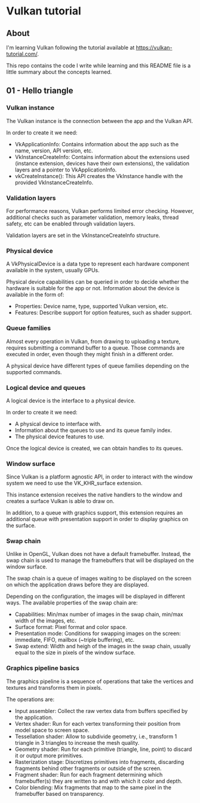 # Vulkan tutorial

## About

I'm learning Vulkan following the tutorial available at
https://vulkan-tutorial.com/.

This repo contains the code I write while learning and this README file is a
little summary about the concepts learned.

## 01 - Hello triangle

### Vulkan instance

The Vulkan instance is the connection between the app and the Vulkan API.

In order to create it we need:

 - VkApplicationInfo: Contains information about the app such as the name,
   version, API version, etc.
 - VkInstanceCreateInfo: Contains information about the extensions used
   (instance extension, devices have their own extensions), the validation
   layers and a pointer to VkApplicationInfo.
 - vkCreateInstance(): This API creates the VkInstance handle with the provided
   VkInstanceCreateInfo.

### Validation layers

For performance reasons, Vulkan performs limited error checking. However,
additional checks such as parameter validation, memory leaks, thread safety, etc
can be enabled through validation layers.

Validation layers are set in the VkInstanceCreateInfo structure.

### Physical device

A VkPhysicalDevice is a data type to represent each hardware component available
in the system, usually GPUs.

Physical device capabilities can be queried in order to decide whether the
hardware is suitable for the app or not. Information about the device is
available in the form of:

 - Properties: Device name, type, supported Vulkan version, etc.
 - Features: Describe support for option features, such as shader support.

### Queue families

Almost every operation in Vulkan, from drawing to uploading a texture, requires
submitting a command buffer to a queue. Those commands are executed in order,
even though they might finish in a different order.

A physical device have different types of queue families depending on the
supported commands.

### Logical device and queues

A logical device is the interface to a physical device.

In order to create it we need:

 - A physical device to interface with.
 - Information about the queues to use and its queue family index.
 - The physical device features to use.

Once the logical device is created, we can obtain handles to its queues.

### Window surface

Since Vulkan is a platform agnostic API, in order to interact with the window
system we need to use the VK_KHR_surface extension.

This instance extension receives the native handlers to the window and creates a
surface Vulkan is able to draw on.

In addition, to a queue with graphics support, this extension requires an
additional queue with presentation support in order to display graphics on the
surface.

### Swap chain

Unlike in OpenGL, Vulkan does not have a default framebuffer. Instead, the swap
chain is used to manage the framebuffers that will be displayed on the window
surface.

The swap chain is a queue of images waiting to be displayed on the screen on
which the application draws before they are displayed.

Depending on the configuration, the images will be displayed in different ways.
The available properties of the swap chain are:

 - Capabilities: Min/max number of images in the swap chain, min/max width of
   the images, etc.
 - Surface format: Pixel format and color space.
 - Presentation mode: Conditions for swapping images on the screen: immediate,
   FIFO, mailbox (~triple buffering), etc.
 - Swap extend: Width and heigh of the images in the swap chain, usually equal
   to the size in pixels of the window surface.

### Graphics pipeline basics

The graphics pipeline is a sequence of operations that take the vertices and
textures and transforms them in pixels.

The operations are:

 - Input assembler: Collect the raw vertex data from buffers specified by the
   application.
 - Vertex shader: Run for each vertex transforming their position from model
   space to screen space.
 - Tessellation shader: Allow to subdivide geometry, i.e., transform 1 triangle
   in 3 triangles to increase the mesh quality.
 - Geometry shader: Run for each primitive (triangle, line, point) to discard it
   or output more primitives.
 - Rasterization stage: Discretizes primitives into fragments, discarding
   fragments behind other fragments or outside of the screen.
 - Fragment shader: Run for each fragment determining which framebuffer(s) they
   are written to and with which it color and depth.
 - Color blending: Mix fragments that map to the same pixel in the framebuffer
   based on transparency.

